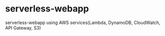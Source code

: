 # serverless-webapp
serverless-webapp using AWS services(Lambda, DynamoDB, CloudWatch, API Gateway, S3)

